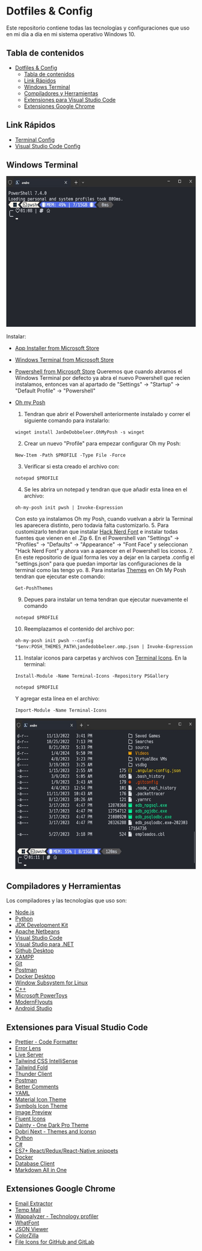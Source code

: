 # Dotfiles & Config

Este repositorio contiene todas las tecnologías y configuraciones que uso en mi día a día en mi sistema operativo Windows 10.

## Tabla de contenidos
- [Dotfiles \& Config](#dotfiles--config)
  - [Tabla de contenidos](#tabla-de-contenidos)
  - [Link Rápidos](#link-rápidos)
  - [Windows Terminal](#windows-terminal)
  - [Compiladores y Herramientas](#compiladores-y-herramientas)
  - [Extensiones para Visual Studio Code](#extensiones-para-visual-studio-code)
  - [Extensiones Google Chrome](#extensiones-google-chrome)

## Link Rápidos

- [Terminal Config](https://github.com/dev-eloy/dotfiles/tree/main/.config/terminal)
- [Visual Studio Code Config](https://github.com/dev-eloy/dotfiles/tree/main/.config/vscode)

## Windows Terminal

<img src=".screenshots/windows-terminal.jpg" alt="image" height="400">

Instalar:

- [App Installer from Microsoft Store](https://apps.microsoft.com/detail/9NBLGGH4NNS1?rtc=1&hl=es-ar&gl=AR)
- [Windows Terminal from Microsoft Store](https://www.microsoft.com/store/productId/9N0DX20HK701?ocid=pdpshare)
- [Powershell from Microsoft Store](https://www.microsoft.com/store/productId/9MZ1SNWT0N5D?ocid=pdpshare)
  Queremos que cuando abramos el Windows Terminal por defecto ya abra el nuevo Powershell que recien instalamos, entonces van al apartado de "Settings" → "Startup" → "Default Profile" → "Powershell"
- [Oh my Posh](https://ohmyposh.dev/docs/installation/windows)
    1. Tendran que abrir el Powershell anteriormente instalado y correr el siguiente comando para instalarlo:
    ```
    winget install JanDeDobbeleer.OhMyPosh -s winget
    ```
    2. Crear un nuevo "Profile" para empezar configurar Oh my Posh:
    ```
    New-Item -Path $PROFILE -Type File -Force
    ```
    3. Verificar si esta creado el archivo con:
    ```   
    notepad $PROFILE
    ```
    4. Se les abrira un notepad y tendran que que añadir esta linea en el archivo:
    ```   
    oh-my-posh init pwsh | Invoke-Expression
    ```
    Con esto ya instalamos Oh my Posh, cuando vuelvan a abrir la Terminal les aparecera distinto, pero todavia falta customizarlo.
    5. Para customizarlo tendran que instalar [Hack Nerd Font](https://www.nerdfonts.com/font-downloads) e instalar todas fuentes que vienen en el .Zip
    6. En el Powershell van "Settings" → "Profiles" → "Defaults" → "Appearance" → "Font Face" y seleccionan "Hack Nerd Font" y ahora van a aparecer en el Powershell los iconos.
    7. En este repositorio de igual forma les voy a dejar en la carpeta .config el "settings.json" para que puedan importar las configuraciones de la terminal como las tengo yo.
    8. Para instarlas [Themes](https://ohmyposh.dev/docs/themes) en Oh My Posh tendran que ejecutar este comando:
    ```   
    Get-PoshThemes
    ```   
    9. Depues para instalar un tema tendran que ejecutar nuevamente el comando 
    ```   
    notepad $PROFILE
    ```   
    10. Reemplazamos el contenido del archivo por:
    ```   
    oh-my-posh init pwsh --config "$env:POSH_THEMES_PATH\jandedobbeleer.omp.json | Invoke-Expression
    ```
    11. Instalar iconos para carpetas y archivos con [Terminal Icons](https://github.com/devblackops/Terminal-Icons). En la terminal:
    ```   
    Install-Module -Name Terminal-Icons -Repository PSGallery
    ```
    ```   
    notepad $PROFILE
    ```
    Y agregar esta línea en el archivo:
    ```   
    Import-Module -Name Terminal-Icons
    ```
    
    <img src=".screenshots/windows-terminal-folders.jpg" alt="image" height="400">

## Compiladores y Herramientas

Los compiladores y las tecnologías que uso son:

- [Node.js](https://nodejs.org/en)
- [Python](https://www.python.org/)
- [JDK Development Kit](https://www.oracle.com/ar/java/technologies/downloads/)
- [Apache Netbeans](https://netbeans.apache.org/front/main/)
- [Visual Studio Code](https://code.visualstudio.com/)
- [Visual Studio para .NET](https://visualstudio.microsoft.com/es/)
- [Github Desktop](https://desktop.github.com/)
- [XAMPP](https://www.apachefriends.org/es/index.html)
- [Git](https://git-scm.com/)
- [Postman](https://www.postman.com/downloads/)
- [Docker Desktop](https://docs.docker.com/desktop/install/windows-install/)
- [Window Subsystem for Linux](https://www.youtube.com/watch?v=ZO4KWQfUBBc&t=317s&ab_channel=FaztCode)
- [C++](https://www.youtube.com/watch?v=v3ENcQpoA5A&t=130s&ab_channel=FaztCode)
- [Microsoft PowerToys](https://apps.microsoft.com/detail/XP89DCGQ3K6VLD?hl=en-us&gl=US)
- [ModernFlyouts](https://apps.microsoft.com/detail/9MT60QV066RP?hl=es-mx&gl=MX)
- [Android Studio](https://developer.android.com/studio)

## Extensiones para Visual Studio Code

- [Prettier - Code Formatter](https://marketplace.visualstudio.com/items?itemName=esbenp.prettier-vscode)
- [Error Lens](https://marketplace.visualstudio.com/items?itemName=usernamehw.errorlens)
- [Live Server](https://marketplace.visualstudio.com/items?itemName=ritwickdey.LiveServer)
- [Tailwind CSS IntelliSense](https://marketplace.visualstudio.com/items?itemName=bradlc.vscode-tailwindcss)
- [Tailwind Fold](https://marketplace.visualstudio.com/items?itemName=stivo.tailwind-fold)
- [Thunder Client](https://marketplace.visualstudio.com/items?itemName=rangav.vscode-thunder-client)
- [Postman](https://marketplace.visualstudio.com/items?itemName=Postman.postman-for-vscode)
- [Better Comments](https://marketplace.visualstudio.com/items?itemName=aaron-bond.better-comments)
- [YAML](https://marketplace.visualstudio.com/items?itemName=redhat.vscode-yaml)
- [Material Icon Theme](https://marketplace.visualstudio.com/items?itemName=PKief.material-icon-theme)
- [Symbols Icon Theme](https://marketplace.visualstudio.com/items?itemName=miguelsolorio.symbols)
- [Image Preview](https://marketplace.visualstudio.com/items?itemName=kisstkondoros.vscode-gutter-preview)
- [Fluent Icons](https://marketplace.visualstudio.com/items?itemName=miguelsolorio.fluent-icons)
- [Dainty - One Dark Pro Theme](https://marketplace.visualstudio.com/items?itemName=alexanderte.dainty-one-dark-pro-vscode)
- [Dobri Next - Themes and Iconsn](https://marketplace.visualstudio.com/items?itemName=sldobri.bunker)
- [Python](https://marketplace.visualstudio.com/items?itemName=ms-python.python)
- [C#](https://marketplace.visualstudio.com/items?itemName=ms-dotnettools.csharp)
- [ES7+ React/Redux/React-Native snippets](https://marketplace.visualstudio.com/items?itemName=dsznajder.es7-react-js-snippets)
- [Docker](https://marketplace.visualstudio.com/items?itemName=ms-azuretools.vscode-docker)
- [Database Client](https://marketplace.visualstudio.com/items?itemName=cweijan.vscode-database-client2)
- [Markdown All in One](https://marketplace.visualstudio.com/items?itemName=yzhang.markdown-all-in-one)

## Extensiones Google Chrome

- [Email Extractor](https://chrome.google.com/webstore/detail/jdianbbpnakhcmfkcckaboohfgnngfcc)
- [Temp Mail](https://chrome.google.com/webstore/detail/inojafojbhdpnehkhhfjalgjjobnhomj)
- [Wappalyzer - Technology profiler](https://chromewebstore.google.com/detail/wappalyzer-technology-pro/gppongmhjkpfnbhagpmjfkannfbllamg?hl=es)
- [WhatFont](https://chromewebstore.google.com/detail/jabopobgcpjmedljpbcaablpmlmfcogm)
- [JSON Viewer](https://chromewebstore.google.com/detail/json-viewer/gbmdgpbipfallnflgajpaliibnhdgobh)
- [ColorZilla](https://chromewebstore.google.com/detail/colorzilla/bhlhnicpbhignbdhedgjhgdocnmhomnp)
- [File Icons for GitHub and GitLab](https://chromewebstore.google.com/detail/file-icons-for-github-and/ficfmibkjjnpogdcfhfokmihanoldbfe)
